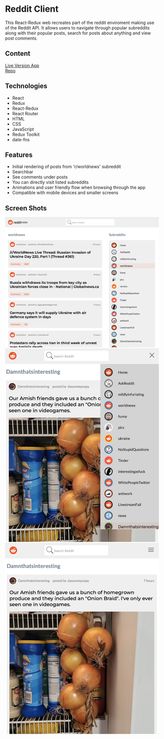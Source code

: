 # Reddit Client

This React-Redux web recreates part of the reddit enviroment making use of the Reddit API. It allows users to navigate through popular subreddits along with their popular posts, search for posts about anything and view post comments.

## Content
[Live Version App](https://bucolic-douhua-981cd4.netlify.app)\
[Repo](https://github.com/DigitalDream23/myredditapp)

## Technologies

* React
* Redux
* React-Redux
* React Router
* HTML
* CSS
* JavaScript
* Redux Toolkit
* date-fns

## Features

* Initial rendering of posts from 'r/worldnews' subreddit
* Searchbar
* See comments under posts
* You can directly visit listed subreddits
* Animations and user friendly flow when browsing through the app
* Compatible with mobile devices and smaller screens


## Screen Shots

![Preview Image](./public/Resources/Screen%20Shot%201.png)
![Preview Image](./public/Resources/Screen%20Shot%202.png)
![Preview Image](./public/Resources/Screen%20Shot%203.png)


